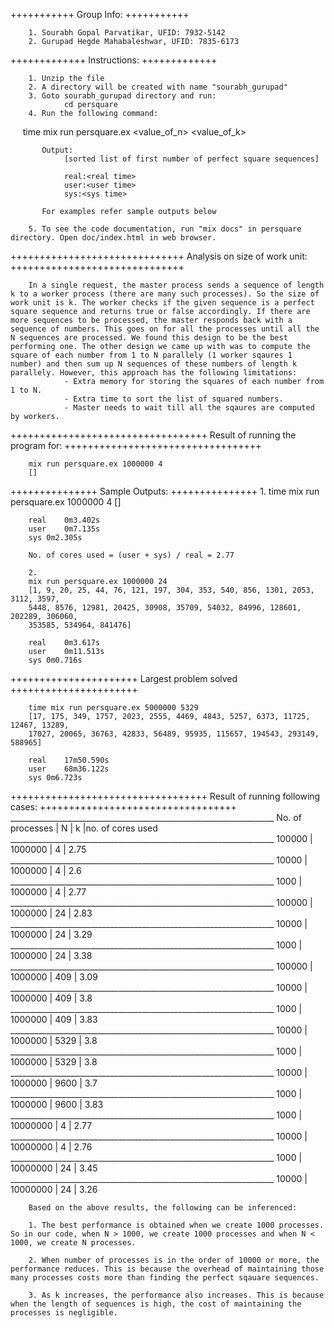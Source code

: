 +++++++++++
Group Info:
+++++++++++

        1. Sourabh Gopal Parvatikar, UFID: 7932-5142
        2. Gurupad Hegde Mahabaleshwar, UFID: 7835-6173

+++++++++++++
Instructions:
+++++++++++++

        1. Unzip the file 
        2. A directory will be created with name "sourabh_gurupad"
        3. Goto sourabh_gurupad directory and run:
                cd persquare
        4. Run the following command:
                time mix run persquare.ex <value_of_n> <value_of_k>

           Output:
                [sorted list of first number of perfect square sequences]

                real:<real time>
                user:<user time>
                sys:<sys time>
        
           For examples refer sample outputs below

        5. To see the code documentation, run "mix docs" in persquare directory. Open doc/index.html in web browser.

++++++++++++++++++++++++++++++
Analysis on size of work unit:
++++++++++++++++++++++++++++++

        In a single request, the master process sends a sequence of length k to a worker process (there are many such processes). So the size of work unit is k. The worker checks if the given sequence is a perfect square sequence and returns true or false accordingly. If there are more sequences to be processed, the master responds back with a sequence of numbers. This goes on for all the processes until all the N sequences are processed. We found this design to be the best performing one. The other design we came up with was to compute the square of each number from 1 to N parallely (1 worker sqaures 1 number) and then sum up N sequences of these numbers of length k parallely. However, this approach has the following limitations:
                - Extra memory for storing the squares of each number from 1 to N.
                - Extra time to sort the list of squared numbers.
                - Master needs to wait till all the sqaures are computed by workers.

++++++++++++++++++++++++++++++++++
Result of running the program for:
++++++++++++++++++++++++++++++++++

        mix run persquare.ex 1000000 4
        []

+++++++++++++++
Sample Outputs:
+++++++++++++++
        1. 
        time mix run persquare.ex 1000000 4
        []

        real	0m3.402s
        user	0m7.135s
        sys	0m2.305s

        No. of cores used = (user + sys) / real = 2.77

        2. 
        mix run persquare.ex 1000000 24
        [1, 9, 20, 25, 44, 76, 121, 197, 304, 353, 540, 856, 1301, 2053, 3112, 3597,
        5448, 8576, 12981, 20425, 30908, 35709, 54032, 84996, 128601, 202289, 306060,
        353585, 534964, 841476]

        real	0m3.617s
        user	0m11.513s
        sys	0m0.716s

++++++++++++++++++++++
Largest problem solved
++++++++++++++++++++++

        time mix run persquare.ex 5000000 5329
        [17, 175, 349, 1757, 2023, 2555, 4469, 4843, 5257, 6373, 11725, 12467, 13289,
        17027, 20065, 36763, 42833, 56489, 95935, 115657, 194543, 293149, 588965]

        real	17m50.590s
        user	68m36.122s
        sys	0m6.723s

++++++++++++++++++++++++++++++++++
Result of running following cases:
++++++++++++++++++++++++++++++++++
        __________________________________________________________________
            No. of processes    |     N     |     k     |no. of cores used
        __________________________________________________________________
                100000          |  1000000  |     4     |       2.75       
        __________________________________________________________________
                10000           |  1000000  |     4     |       2.6       
        __________________________________________________________________
                1000            |  1000000  |     4     |       2.77       
        __________________________________________________________________
                100000          |  1000000  |     24    |       2.83       
        __________________________________________________________________
                10000           |  1000000  |     24    |       3.29       
        __________________________________________________________________
                1000            |  1000000  |     24    |       3.38       
        __________________________________________________________________
                100000          |  1000000  |     409   |       3.09       
        __________________________________________________________________
                10000           |  1000000  |     409   |       3.8       
        __________________________________________________________________
                1000            |  1000000  |     409   |       3.83       
        __________________________________________________________________
                10000           |  1000000  |     5329  |       3.8       
        __________________________________________________________________
                1000            |  1000000  |     5329  |       3.8       
        __________________________________________________________________
                10000           |  1000000  |     9600  |       3.7       
        __________________________________________________________________
                1000            |  1000000  |     9600  |       3.83      
        __________________________________________________________________
                1000            |  10000000 |     4     |       2.77
        __________________________________________________________________
                10000           |  10000000 |     4     |       2.76      
        __________________________________________________________________
                1000            |  10000000 |     24    |       3.45
        __________________________________________________________________
                10000           |  10000000 |     24    |       3.26   


        Based on the above results, the following can be inferenced:

        1. The best performance is obtained when we create 1000 processes. So in our code, when N > 1000, we create 1000 processes and when N < 1000, we create N processes.

        2. When number of processes is in the order of 10000 or more, the performance reduces. This is because the overhead of maintaining those many processes costs more than finding the perfect sqauare sequences.

        3. As k increases, the performance also increases. This is because when the length of sequences is high, the cost of maintaining the processes is negligible.